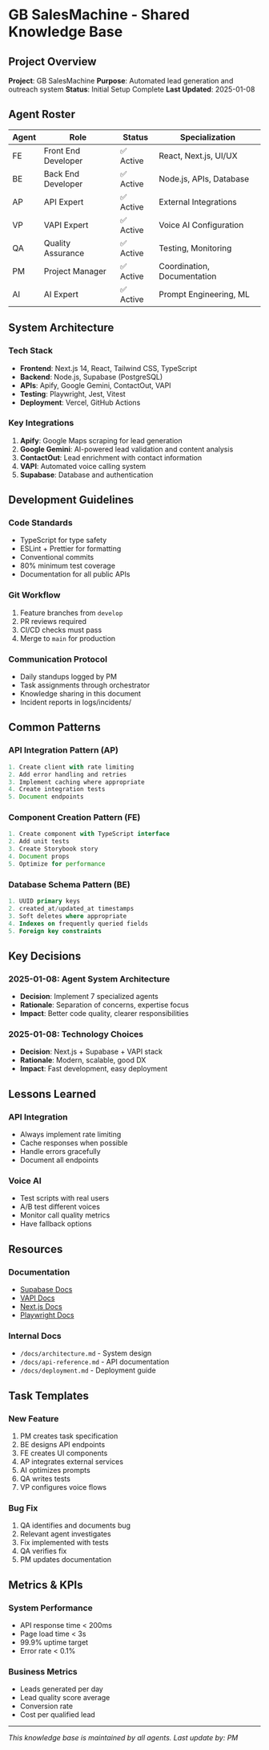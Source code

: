# GB SalesMachine - Shared Knowledge Base

## Project Overview
**Project**: GB SalesMachine
**Purpose**: Automated lead generation and outreach system
**Status**: Initial Setup Complete
**Last Updated**: 2025-01-08

## Agent Roster

| Agent | Role | Status | Specialization |
|-------|------|--------|----------------|
| FE | Front End Developer | ✅ Active | React, Next.js, UI/UX |
| BE | Back End Developer | ✅ Active | Node.js, APIs, Database |
| AP | API Expert | ✅ Active | External Integrations |
| VP | VAPI Expert | ✅ Active | Voice AI Configuration |
| QA | Quality Assurance | ✅ Active | Testing, Monitoring |
| PM | Project Manager | ✅ Active | Coordination, Documentation |
| AI | AI Expert | ✅ Active | Prompt Engineering, ML |

## System Architecture

### Tech Stack
- **Frontend**: Next.js 14, React, Tailwind CSS, TypeScript
- **Backend**: Node.js, Supabase (PostgreSQL)
- **APIs**: Apify, Google Gemini, ContactOut, VAPI
- **Testing**: Playwright, Jest, Vitest
- **Deployment**: Vercel, GitHub Actions

### Key Integrations
1. **Apify**: Google Maps scraping for lead generation
2. **Google Gemini**: AI-powered lead validation and content analysis
3. **ContactOut**: Lead enrichment with contact information
4. **VAPI**: Automated voice calling system
5. **Supabase**: Database and authentication

## Development Guidelines

### Code Standards
- TypeScript for type safety
- ESLint + Prettier for formatting
- Conventional commits
- 80% minimum test coverage
- Documentation for all public APIs

### Git Workflow
1. Feature branches from `develop`
2. PR reviews required
3. CI/CD checks must pass
4. Merge to `main` for production

### Communication Protocol
- Daily standups logged by PM
- Task assignments through orchestrator
- Knowledge sharing in this document
- Incident reports in logs/incidents/

## Common Patterns

### API Integration Pattern (AP)
```typescript
1. Create client with rate limiting
2. Add error handling and retries
3. Implement caching where appropriate
4. Create integration tests
5. Document endpoints
```

### Component Creation Pattern (FE)
```typescript
1. Create component with TypeScript interface
2. Add unit tests
3. Create Storybook story
4. Document props
5. Optimize for performance
```

### Database Schema Pattern (BE)
```sql
1. UUID primary keys
2. created_at/updated_at timestamps
3. Soft deletes where appropriate
4. Indexes on frequently queried fields
5. Foreign key constraints
```

## Key Decisions

### 2025-01-08: Agent System Architecture
- **Decision**: Implement 7 specialized agents
- **Rationale**: Separation of concerns, expertise focus
- **Impact**: Better code quality, clearer responsibilities

### 2025-01-08: Technology Choices
- **Decision**: Next.js + Supabase + VAPI stack
- **Rationale**: Modern, scalable, good DX
- **Impact**: Fast development, easy deployment

## Lessons Learned

### API Integration
- Always implement rate limiting
- Cache responses when possible
- Handle errors gracefully
- Document all endpoints

### Voice AI
- Test scripts with real users
- A/B test different voices
- Monitor call quality metrics
- Have fallback options

## Resources

### Documentation
- [Supabase Docs](https://supabase.com/docs)
- [VAPI Docs](https://docs.vapi.ai)
- [Next.js Docs](https://nextjs.org/docs)
- [Playwright Docs](https://playwright.dev)

### Internal Docs
- `/docs/architecture.md` - System design
- `/docs/api-reference.md` - API documentation
- `/docs/deployment.md` - Deployment guide

## Task Templates

### New Feature
1. PM creates task specification
2. BE designs API endpoints
3. FE creates UI components
4. AP integrates external services
5. AI optimizes prompts
6. QA writes tests
7. VP configures voice flows

### Bug Fix
1. QA identifies and documents bug
2. Relevant agent investigates
3. Fix implemented with tests
4. QA verifies fix
5. PM updates documentation

## Metrics & KPIs

### System Performance
- API response time < 200ms
- Page load time < 3s
- 99.9% uptime target
- Error rate < 0.1%

### Business Metrics
- Leads generated per day
- Lead quality score average
- Conversion rate
- Cost per qualified lead

---

*This knowledge base is maintained by all agents. Last update by: PM*